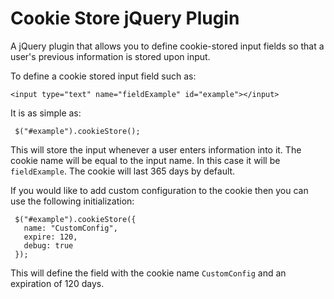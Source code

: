 # Cookie Store jQuery Plugin
A jQuery plugin that allows you to define cookie-stored input fields so that a user's previous information is stored upon input.

To define a cookie stored input field such as:
```
<input type="text" name="fieldExample" id="example"></input>
```
It is as simple as:
```
 $("#example").cookieStore();
 ```

This will store the input whenever a user enters information into it. The cookie name will be equal to the input name. In this case it will be `fieldExample`. The cookie will last 365 days by default.

If you would like to add custom configuration to the cookie then you can use the following initialization:
```
 $("#example").cookieStore({
   name: "CustomConfig",
   expire: 120,
   debug: true
 });
```
This will define the field with the cookie name `CustomConfig` and an expiration of 120 days.
